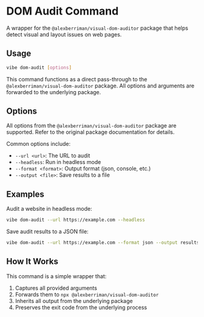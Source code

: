 # DOM Audit Command

A wrapper for the `@alexberriman/visual-dom-auditor` package that helps detect visual and layout issues on web pages.

## Usage

```bash
vibe dom-audit [options]
```

This command functions as a direct pass-through to the `@alexberriman/visual-dom-auditor` package. All options and arguments are forwarded to the underlying package.

## Options

All options from the `@alexberriman/visual-dom-auditor` package are supported. Refer to the original package documentation for details.

Common options include:

- `--url <url>`: The URL to audit
- `--headless`: Run in headless mode
- `--format <format>`: Output format (json, console, etc.)
- `--output <file>`: Save results to a file

## Examples

Audit a website in headless mode:

```bash
vibe dom-audit --url https://example.com --headless
```

Save audit results to a JSON file:

```bash
vibe dom-audit --url https://example.com --format json --output results.json
```

## How It Works

This command is a simple wrapper that:

1. Captures all provided arguments
2. Forwards them to `npx @alexberriman/visual-dom-auditor`
3. Inherits all output from the underlying package
4. Preserves the exit code from the underlying process
